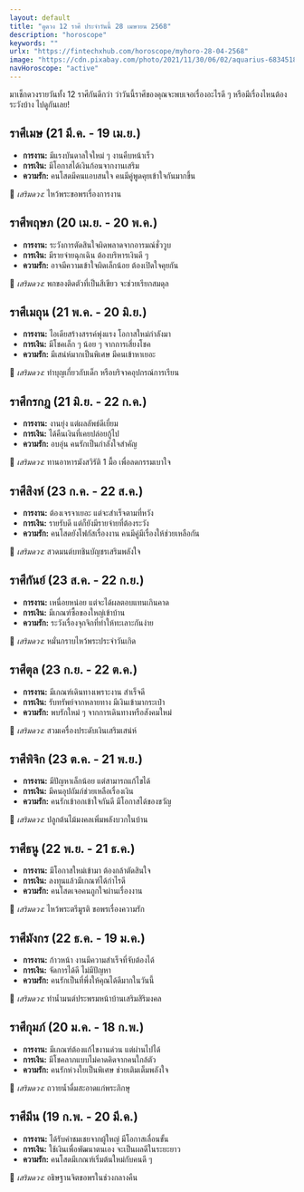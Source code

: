 ```yaml
---
layout: default
title: "ดูดวง 12 ราศี ประจำวันนี้ 28 เมษายน 2568"
description: "horoscope"
keywords: ""
urlx: "https://fintechxhub.com/horoscope/myhoro-28-04-2568"
image: "https://cdn.pixabay.com/photo/2021/11/30/06/02/aquarius-6834518_1280.png"
navHoroscope: "active"
---
```

<div class="col-md-12">
  <p>มาเช็กดวงรายวันทั้ง 12 ราศีกันดีกว่า ว่าวันนี้ราศีของคุณจะพบเจอเรื่องอะไรดี ๆ หรือมีเรื่องไหนต้องระวังบ้าง ไปดูกันเลย!</p>
  <section>
    <h2>ราศีเมษ (21 มี.ค. - 19 เม.ย.)</h2>
    <ul>
      <li><strong>การงาน:</strong> มีแรงบันดาลใจใหม่ ๆ งานคืบหน้าเร็ว</li>
      <li><strong>การเงิน:</strong> มีโอกาสได้เงินก้อนจากงานเสริม</li>
      <li><strong>ความรัก:</strong> คนโสดมีคนแอบสนใจ คนมีคู่พูดคุยเข้าใจกันมากขึ้น</li>
    </ul>
    <p>🔮 <em>เสริมดวง:</em> ไหว้พระขอพรเรื่องการงาน</p>
  </section>
  <section>
    <h2>ราศีพฤษภ (20 เม.ย. - 20 พ.ค.)</h2>
    <ul>
      <li><strong>การงาน:</strong> ระวังการตัดสินใจผิดพลาดจากอารมณ์ชั่ววูบ</li>
      <li><strong>การเงิน:</strong> มีรายจ่ายฉุกเฉิน ต้องบริหารเงินดี ๆ</li>
      <li><strong>ความรัก:</strong> อาจมีความเข้าใจผิดเล็กน้อย ต้องเปิดใจคุยกัน</li>
    </ul>
    <p>🔮 <em>เสริมดวง:</em> พกของติดตัวที่เป็นสีเขียว จะช่วยเรียกสมดุล</p>
  </section>
  <section>
    <h2>ราศีเมถุน (21 พ.ค. - 20 มิ.ย.)</h2>
    <ul>
      <li><strong>การงาน:</strong> ไอเดียสร้างสรรค์พุ่งแรง โอกาสใหม่กำลังมา</li>
      <li><strong>การเงิน:</strong> มีโชคเล็ก ๆ น้อย ๆ จากการเสี่ยงโชค</li>
      <li><strong>ความรัก:</strong> มีเสน่ห์มากเป็นพิเศษ มีคนเข้าหาเยอะ</li>
    </ul>
    <p>🔮 <em>เสริมดวง:</em> ทำบุญเกี่ยวกับเด็ก หรือบริจาคอุปกรณ์การเรียน</p>
  </section>
  <section>
    <h2>ราศีกรกฎ (21 มิ.ย. - 22 ก.ค.)</h2>
    <ul>
      <li><strong>การงาน:</strong> งานยุ่ง แต่ผลลัพธ์ดีเยี่ยม</li>
      <li><strong>การเงิน:</strong> ได้คืนเงินที่เคยปล่อยกู้ไป</li>
      <li><strong>ความรัก:</strong> อบอุ่น คนรักเป็นกำลังใจสำคัญ</li>
    </ul>
    <p>🔮 <em>เสริมดวง:</em> ทานอาหารมังสวิรัติ 1 มื้อ เพื่อลดกรรมเบาใจ</p>
  </section>
  <section>
    <h2>ราศีสิงห์ (23 ก.ค. - 22 ส.ค.)</h2>
    <ul>
      <li><strong>การงาน:</strong> ต้องเจรจาเยอะ แต่จะสำเร็จตามที่หวัง</li>
      <li><strong>การเงิน:</strong> รายรับดี แต่ก็ยังมีรายจ่ายที่ต้องระวัง</li>
      <li><strong>ความรัก:</strong> คนโสดยังโฟกัสเรื่องงาน คนมีคู่มีเรื่องให้ช่วยเหลือกัน</li>
    </ul>
    <p>🔮 <em>เสริมดวง:</em> สวดมนต์บทชินบัญชรเสริมพลังใจ</p>
  </section>
  <section>
    <h2>ราศีกันย์ (23 ส.ค. - 22 ก.ย.)</h2>
    <ul>
      <li><strong>การงาน:</strong> เหนื่อยหน่อย แต่จะได้ผลตอบแทนเกินคาด</li>
      <li><strong>การเงิน:</strong> มีเกณฑ์ซื้อของใหญ่เข้าบ้าน</li>
      <li><strong>ความรัก:</strong> ระวังเรื่องจุกจิกที่ทำให้ทะเลาะกันง่าย</li>
    </ul>
    <p>🔮 <em>เสริมดวง:</em> หมั่นกราบไหว้พระประจำวันเกิด</p>
  </section>
  <section>
    <h2>ราศีตุล (23 ก.ย. - 22 ต.ค.)</h2>
    <ul>
      <li><strong>การงาน:</strong> มีเกณฑ์เดินทางเพราะงาน สำเร็จดี</li>
      <li><strong>การเงิน:</strong> รับทรัพย์จากหลายทาง มีเงินเข้ามากระเป๋า</li>
      <li><strong>ความรัก:</strong> พบรักใหม่ ๆ จากการเดินทางหรือสังคมใหม่</li>
    </ul>
    <p>🔮 <em>เสริมดวง:</em> สวมเครื่องประดับเงินเสริมเสน่ห์</p>
  </section>
  <section>
    <h2>ราศีพิจิก (23 ต.ค. - 21 พ.ย.)</h2>
    <ul>
      <li><strong>การงาน:</strong> มีปัญหาเล็กน้อย แต่สามารถแก้ไขได้</li>
      <li><strong>การเงิน:</strong> มีคนอุปถัมภ์ช่วยเหลือเรื่องเงิน</li>
      <li><strong>ความรัก:</strong> คนรักเข้าอกเข้าใจกันดี มีโอกาสได้ของขวัญ</li>
    </ul>
    <p>🔮 <em>เสริมดวง:</em> ปลูกต้นไม้มงคลเพิ่มพลังบวกในบ้าน</p>
  </section>
  <section>
    <h2>ราศีธนู (22 พ.ย. - 21 ธ.ค.)</h2>
    <ul>
      <li><strong>การงาน:</strong> มีโอกาสใหม่เข้ามา ต้องกล้าตัดสินใจ</li>
      <li><strong>การเงิน:</strong> ลงทุนแล้วมีเกณฑ์ได้กำไรดี</li>
      <li><strong>ความรัก:</strong> คนโสดเจอคนถูกใจผ่านเรื่องงาน</li>
    </ul>
    <p>🔮 <em>เสริมดวง:</em> ไหว้พระตรีมูรติ ขอพรเรื่องความรัก</p>
  </section>
  <section>
    <h2>ราศีมังกร (22 ธ.ค. - 19 ม.ค.)</h2>
    <ul>
      <li><strong>การงาน:</strong> ก้าวหน้า งานมีความสำเร็จที่จับต้องได้</li>
      <li><strong>การเงิน:</strong> จัดการได้ดี ไม่มีปัญหา</li>
      <li><strong>ความรัก:</strong> คนรักเป็นที่พึ่งให้คุณได้ดีมากในวันนี้</li>
    </ul>
    <p>🔮 <em>เสริมดวง:</em> ทำน้ำมนต์ประพรมหน้าบ้านเสริมสิริมงคล</p>
  </section>
  <section>
    <h2>ราศีกุมภ์ (20 ม.ค. - 18 ก.พ.)</h2>
    <ul>
      <li><strong>การงาน:</strong> มีเกณฑ์ต้องแก้ไขงานด่วน แต่ผ่านไปได้</li>
      <li><strong>การเงิน:</strong> มีโชคลาภแบบไม่คาดคิดจากคนใกล้ตัว</li>
      <li><strong>ความรัก:</strong> คนรักห่วงใยเป็นพิเศษ ช่วยเติมเต็มพลังใจ</li>
    </ul>
    <p>🔮 <em>เสริมดวง:</em> ถวายน้ำดื่มสะอาดแก่พระภิกษุ</p>
  </section>
  <section>
    <h2>ราศีมีน (19 ก.พ. - 20 มี.ค.)</h2>
    <ul>
      <li><strong>การงาน:</strong> ได้รับคำชมเชยจากผู้ใหญ่ มีโอกาสเลื่อนขั้น</li>
      <li><strong>การเงิน:</strong> ใช้เงินเพื่อพัฒนาตนเอง จะเป็นผลดีในระยะยาว</li>
      <li><strong>ความรัก:</strong> คนโสดมีเกณฑ์เริ่มต้นใหม่กับคนดี ๆ</li>
    </ul>
    <p>🔮 <em>เสริมดวง:</em> อธิษฐานจิตขอพรในช่วงกลางคืน</p>
  </section>
</div>
